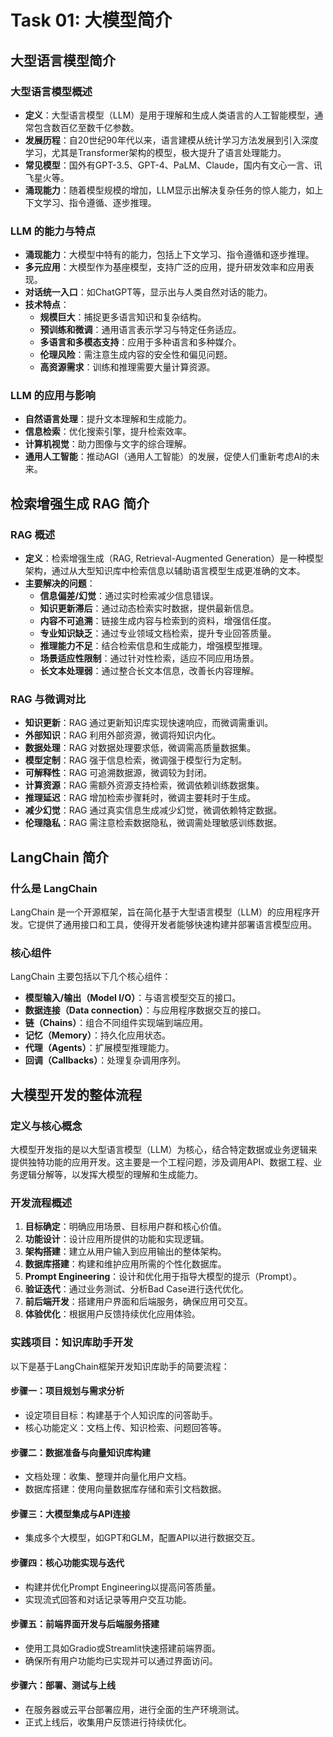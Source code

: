# Task 01: 大模型简介

## 大型语言模型简介

### 大型语言模型概述

- **定义**：大型语言模型（LLM）是用于理解和生成人类语言的人工智能模型，通常包含数百亿至数千亿参数。
- **发展历程**：自20世纪90年代以来，语言建模从统计学习方法发展到引入深度学习，尤其是Transformer架构的模型，极大提升了语言处理能力。
- **常见模型**：国外有GPT-3.5、GPT-4、PaLM、Claude，国内有文心一言、讯飞星火等。
- **涌现能力**：随着模型规模的增加，LLM显示出解决复杂任务的惊人能力，如上下文学习、指令遵循、逐步推理。

### LLM 的能力与特点

- **涌现能力**：大模型中特有的能力，包括上下文学习、指令遵循和逐步推理。
- **多元应用**：大模型作为基座模型，支持广泛的应用，提升研发效率和应用表现。
- **对话统一入口**：如ChatGPT等，显示出与人类自然对话的能力。
- **技术特点**：
  - **规模巨大**：捕捉更多语言知识和复杂结构。
  - **预训练和微调**：通用语言表示学习与特定任务适应。
  - **多语言和多模态支持**：应用于多种语言和多种媒介。
  - **伦理风险**：需注意生成内容的安全性和偏见问题。
  - **高资源需求**：训练和推理需要大量计算资源。

### LLM 的应用与影响

- **自然语言处理**：提升文本理解和生成能力。
- **信息检索**：优化搜索引擎，提升检索效率。
- **计算机视觉**：助力图像与文字的综合理解。
- **通用人工智能**：推动AGI（通用人工智能）的发展，促使人们重新考虑AI的未来。


## 检索增强生成 RAG 简介

### RAG 概述

- **定义**：检索增强生成（RAG, Retrieval-Augmented Generation）是一种模型架构，通过从大型知识库中检索信息以辅助语言模型生成更准确的文本。
- **主要解决的问题**：
  - **信息偏差/幻觉**：通过实时检索减少信息错误。
  - **知识更新滞后**：通过动态检索实时数据，提供最新信息。
  - **内容不可追溯**：链接生成内容与检索到的资料，增强信任度。
  - **专业知识缺乏**：通过专业领域文档检索，提升专业回答质量。
  - **推理能力不足**：结合检索信息和生成能力，增强模型推理。
  - **场景适应性限制**：通过针对性检索，适应不同应用场景。
  - **长文本处理弱**：通过整合长文本信息，改善长内容理解。

### RAG 与微调对比

- **知识更新**：RAG 通过更新知识库实现快速响应，而微调需重训。
- **外部知识**：RAG 利用外部资源，微调将知识内化。
- **数据处理**：RAG 对数据处理要求低，微调需高质量数据集。
- **模型定制**：RAG 强于信息检索，微调强于模型行为定制。
- **可解释性**：RAG 可追溯数据源，微调较为封闭。
- **计算资源**：RAG 需额外资源支持检索，微调依赖训练数据集。
- **推理延迟**：RAG 增加检索步骤耗时，微调主要耗时于生成。
- **减少幻觉**：RAG 通过真实信息生成减少幻觉，微调依赖特定数据。
- **伦理隐私**：RAG 需注意检索数据隐私，微调需处理敏感训练数据。


## LangChain 简介

### 什么是 LangChain

LangChain 是一个开源框架，旨在简化基于大型语言模型（LLM）的应用程序开发。它提供了通用接口和工具，使得开发者能够快速构建并部署语言模型应用。

### 核心组件

LangChain 主要包括以下几个核心组件：
- **模型输入/输出（Model I/O）**：与语言模型交互的接口。
- **数据连接（Data connection）**：与应用程序数据交互的接口。
- **链（Chains）**：组合不同组件实现端到端应用。
- **记忆（Memory）**：持久化应用状态。
- **代理（Agents）**：扩展模型推理能力。
- **回调（Callbacks）**：处理复杂调用序列。


## 大模型开发的整体流程

### 定义与核心概念

大模型开发指的是以大型语言模型（LLM）为核心，结合特定数据或业务逻辑来提供独特功能的应用开发。这主要是一个工程问题，涉及调用API、数据工程、业务逻辑分解等，以发挥大模型的理解和生成能力。

### 开发流程概述

1. **目标确定**：明确应用场景、目标用户群和核心价值。
2. **功能设计**：设计应用所提供的功能和实现逻辑。
3. **架构搭建**：建立从用户输入到应用输出的整体架构。
4. **数据库搭建**：构建和维护应用所需的个性化数据库。
5. **Prompt Engineering**：设计和优化用于指导大模型的提示（Prompt）。
6. **验证迭代**：通过业务测试、分析Bad Case进行迭代优化。
7. **前后端开发**：搭建用户界面和后端服务，确保应用可交互。
8. **体验优化**：根据用户反馈持续优化应用体验。

### 实践项目：知识库助手开发

以下是基于LangChain框架开发知识库助手的简要流程：

#### 步骤一：项目规划与需求分析

- 设定项目目标：构建基于个人知识库的问答助手。
- 核心功能定义：文档上传、知识检索、问题回答等。

#### 步骤二：数据准备与向量知识库构建

- 文档处理：收集、整理并向量化用户文档。
- 数据库搭建：使用向量数据库存储和索引文档数据。

#### 步骤三：大模型集成与API连接

- 集成多个大模型，如GPT和GLM，配置API以进行数据交互。

#### 步骤四：核心功能实现与迭代

- 构建并优化Prompt Engineering以提高问答质量。
- 实现流式回答和对话记录等用户交互功能。

#### 步骤五：前端界面开发与后端服务搭建

- 使用工具如Gradio或Streamlit快速搭建前端界面。
- 确保所有用户功能均已实现并可以通过界面访问。

#### 步骤六：部署、测试与上线

- 在服务器或云平台部署应用，进行全面的生产环境测试。
- 正式上线后，收集用户反馈进行持续优化。


